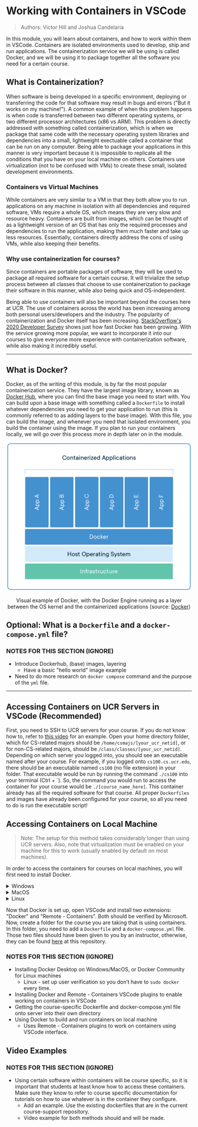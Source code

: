 # Working with Containers in VSCode

> Authors: Victor Hill and Joshua Candelaria

In this module, you will learn about containers, and how to work within them in VSCode. Containers are isolated environments used to develop, ship and run applications. The containerization service we will be using is called Docker, and we will be using it to package together all the software you need for a certain course.

## What is Containerization?

When software is being developed in a specific environment, deploying or transferring the code for that software may result in bugs and errors ("But it works on my machine!"). A common example of when this problem happens is when code is transferred between two different operating systems, or two different processor architectures (x86 vs ARM). This problem is directly addressed with something called containerization, which is when we package that same code with the necessary operating system libraries and dependencies into a small, lightweight exectuable called a container that can be run on any computer. Being able to package your applications in this manner is very important because it is impossible to replicate all the conditions that you have on your local machine on others. Containers use virtualization (not to be confused with VMs) to create these small, isolated development environments. 

### Containers vs Virtual Machines

While containers are very similar to a VM in that they both allow you to run applications on any machine in isolation with all dependencies and required software, VMs require a whole OS, which means they are very slow and resource heavy. Containers are built from images, which can be thought of as a lightweight version of an OS that has only the required processes and dependencies to run the application, making them much faster and take up less resources. Essentially, containers directly address the cons of using VMs, while also keeping their benefits.

### Why use containerization for courses?

Since containers are portable packages of software, they will be used to package all required software for a certain course. It will trivialize the setup process between all classes that choose to use containerization to package their software in this manner, while also being quick and OS-independent.

Being able to use containers will also be important beyond the courses here at UCR. The use of containers across the world has been increasing among both personal users/developers and the industry. The popularity of containerization and Docker itself has been increasing. [StackOverflow's 2020 Developer Survey](https://www.section.io/engineering-education/why-is-docker-so-popular/#The_popularity_of_Docker:~:text=The%20popularity%20of%20Docker) shows just how fast Docker has been growing. With the service growing more popular, we want to incorporate it into our courses to give everyone more experience with containerization software, while also making it incredibly useful.

---

## What is Docker?

Docker, as of the writing of this module, is by far the most popular containerization service. They have the largest image library, known as [Docker Hub](https://hub.docker.com/), where you can find the base image you need to start with. You can build upon a base image with something called a `Dockerfile` to install whatever dependencies you need to get your application to run (this is commonly referred to as adding layers to the base image). With this file, you can build the image, and whenever you need that isolated environment, you build the container using the image. If you plan to run your containers locally, we will go over this process more in depth later on in the module.

<p align="center">
   <img src="images/docker-example.png">
</p>
<p align="center">
   Visual example of Docker, with the Docker Engine running as a layer between the OS kernel and the containerized applications (source: <a href="https://www.docker.com/resources/what-container/">Docker</a>)
</p>

## Optional: What is a `Dockerfile` and a `docker-compose.yml` file?

### NOTES FOR THIS SECTION (IGNORE)

- Introduce Dockerhub, (base) images, layering
     - Have a basic "hello world" image example
- Need to do more research on `docker compose` command and the purpose of the `yml` file.
---

## Accessing Containers on UCR Servers in VSCode (Recommended)

First, you need to SSH to UCR servers for your course. If you do not know how to, refer to [this video](https://www.youtube.com/watch?v=4wrQ-MFxO3Q) for an example. Open your home directory folder, which for CS-related majors should be `/home/csmajs/[your_ucr_netid]`, or for non-CS-related majors, should be `/class/classes/[your_ucr_netid]`. Depending on which server you logged into, you should see an executable named after your course. For example, if you logged onto `cs100.cs.ucr.edu`, there should be an executable named `cs100` (no file extension) in your folder. That executable would be run by running the command `./cs100` into your terminal (Ctrl + \`). So, the command you would run to access the container for your course would be `./[course_name_here]`. This container already has all the required software for that course. All proper `Dockerfiles` and images have already been configured for your course, so all you need to do is run the executable script! 

## Accessing Containers on Local Machine

> Note: The setup for this method takes considerably longer than using UCR servers. Also, note that virtualization must be enabled on your machine for this to work (usually enabled by default on most machines).

In order to access the containers for courses on local machines, you will first need to install Docker.

<details>
<summary>Windows</summary>

> Note: Docker's hardware and software requirements are a lot more strict than other common software. Check [here](https://docs.docker.com/desktop/install/windows-install/) to make sure your machine will work with Docker.

1. First, install [Docker Desktop](https://www.docker.com/products/docker-desktop/) here for your appropriate OS and processor. 

2. Open a Powershell terminal as admin by going to the start menu, right clicking, and click Run as Administrator.

3. Run these commands within the Powershell terminal:

```
dism.exe /online /enable-feature /featurename:Microsoft-Windows-Subsystem-Linux /all /norestart
dism.exe /online /enable-feature /featurename:VirtualMachinePlatform /all /norestart
```

4. Download the Linux kernel update package [here](https://docs.microsoft.com/pl-pl/windows/wsl/install-manual#step-4---download-the-linux-kernel-update-package).

5. Run this command in your Powershell. 

```
wsl --set-default-version 2
```

Now, Docker should be fully working on your computer. To test this, open up a command prompt and type this command:

```
docker run --name hello-world-container hello-world
```

The output should be something like:
```
Hello from Docker!
This message shows that your installation appears to be working correctly.

To generate this message, Docker took the following steps:
 1. The Docker client contacted the Docker daemon.
 2. The Docker daemon pulled the "hello-world" image from the Docker Hub.
    (amd64)
 3. The Docker daemon created a new container from that image which runs the
    executable that produces the output you are currently reading.
 4. The Docker daemon streamed that output to the Docker client, which sent it
    to your terminal.

To try something more ambitious, you can run an Ubuntu container with:
 $ docker run -it ubuntu bash

Share images, automate workflows, and more with a free Docker ID:
 https://hub.docker.com/

For more examples and ideas, visit:
 https://docs.docker.com/get-started/
```

To save space/resources, remove the container.
```
docker rm hello-world-container
```

</details>

<details>
<summary>MacOS</summary>

</details>

<details>
<summary>Linux</summary>

</details>

Now that Docker is set up, open VSCode and install two extensions: "Docker" and "Remote - Containers". Both should be verified by Microsoft. Now, create a folder for the course you are taking that is using containers. In this folder, you need to add a `Dockerfile` and a `docker-compose.yml` file. Those two files should have been given to you by an instructor, otherwise, they can be found [here]() at this repository.

### NOTES FOR THIS SECTION (IGNORE)

- Installing Docker Desktop on Windows/MacOS, or Docker Community for Linux machines
    - Linux - set up user verification so you don’t have to `sudo docker` every time.
- Installing Docker and Remote - Containers VSCode plugins to enable working on containers in VSCode
- Getting the course-specific Dockerfile and docker-compose.yml file onto server into their own directory
- Using Docker to build and run containers on local machine
    - Uses Remote - Containers plugins to work on containers using VSCode interface.

## Video Examples
### NOTES FOR THIS SECTION (IGNORE)

- Using certain software within containers will be course specific, so it is important that students at least know how to access these containers. Make sure they know to refer to course specific documentation for tutorials on how to use whatever is in the container they configure.
    - Add an example. Use the existing dockerfiles that are in the current course-support repository.
    - Video example for both methods should and will be made.